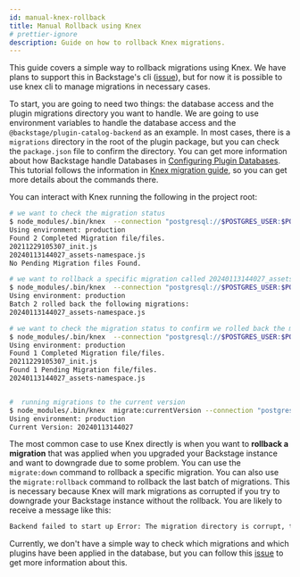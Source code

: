 ```yaml
---
id: manual-knex-rollback
title: Manual Rollback using Knex
# prettier-ignore
description: Guide on how to rollback Knex migrations.
---
```


This guide covers a simple way to rollback migrations using Knex. We have plans to support this in Backstage's cli ([issue](https://github.com/backstage/backstage/issues/6366)), but for now it is possible to use knex cli to manage migrations in necessary cases.

To start, you are going to need two things: the database access and the plugin migrations directory you want to handle. We are going to use environment variables to handle the database access and the `@backstage/plugin-catalog-backend` as an example. In most cases, there is a `migrations` directory in the root of the plugin package, but you can check the `package.json` file to confirm the directory.
You can get more information about how Backstage handle Databases in [Configuring Plugin Databases](./configuring-plugin-databases.md). This tutorial follows the information in [Knex migration guide](https://knexjs.org/guide/migrations.html), so you can get more details about the commands there.

You can interact with Knex running the following in the project root:

```sh
# we want to check the migration status
$ node_modules/.bin/knex  --connection "postgresql://$POSTGRES_USER:$POSTGRES_PASSWORD@$POSTGRES_HOST/backstage_plugin_app" --client pg --migrations-directory node_modules/@backstage/plugin-catalog-backend/migrations/ migrate:status
Using environment: production
Found 2 Completed Migration file/files.
20211229105307_init.js
20240113144027_assets-namespace.js
No Pending Migration files Found.

# we want to rollback a specific migration called 20240113144027_assets-namespace.js
$ node_modules/.bin/knex  --connection "postgresql://$POSTGRES_USER:$POSTGRES_PASSWORD@$POSTGRES_HOST/backstage_plugin_app" --client pg --migrations-directory node_modules/@backstage/plugin-catalog-backend/migrations/ migrate:down 20240113144027_assets-namespace.js
Using environment: production
Batch 2 rolled back the following migrations:
20240113144027_assets-namespace.js

# we want to check the migration status to confirm we rolled back the migration
$ node_modules/.bin/knex  --connection "postgresql://$POSTGRES_USER:$POSTGRES_PASSWORD@$POSTGRES_HOST/backstage_plugin_app" --client pg --migrations-directory node_modules/@backstage/plugin-catalog-backend/migrations/ migrate:status
Using environment: production
Found 1 Completed Migration file/files.
20211229105307_init.js
Found 1 Pending Migration file/files.
20240113144027_assets-namespace.js


#  running migrations to the current version
$ node_modules/.bin/knex  migrate:currentVersion --connection "postgresql://$POSTGRES_USER:$POSTGRES_PASSWORD@$POSTGRES_HOST/backstage_plugin_app" --client pg
Using environment: production
Current Version: 20240113144027

```

The most common case to use Knex directly is when you want to **rollback a migration** that was applied when you upgraded your Backstage instance and want to downgrade due to some problem. You can use the `migrate:down` command to rollback a specific migration. You can also use the `migrate:rollback` command to rollback the last batch of migrations. This is necessary because Knex will mark migrations as corrupted if you try to downgrade your Backstage instance without the rollback. You are likely to receive a message like this:

```sh
Backend failed to start up Error: The migration directory is corrupt, the following files are missing: 20230428155633_sessions.js
```

Currently, we don't have a simple way to check which migrations and which plugins have been applied in the database, but you can follow this [issue](https://github.com/backstage/backstage/issues/22439) to get more information about this.
